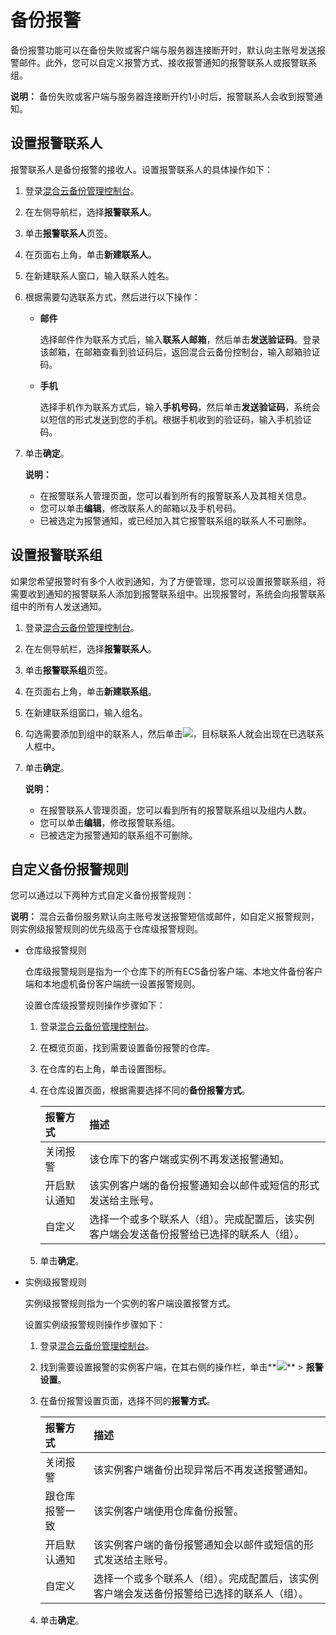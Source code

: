 # 备份报警

备份报警功能可以在备份失败或客户端与服务器连接断开时，默认向主账号发送报警邮件。此外，您可以自定义报警方式、接收报警通知的报警联系人或报警联系组。

**说明：** 备份失败或客户端与服务器连接断开约1小时后，报警联系人会收到报警通知。

## 设置报警联系人

报警联系人是备份报警的接收人。设置报警联系人的具体操作如下：

1.  登录[混合云备份管理控制台](https://hbr.console.aliyun.com)。

2.  在左侧导航栏，选择**报警联系人**。

3.  单击**报警联系人**页签。

4.  在页面右上角，单击**新建联系人**。

5.  在新建联系人窗口，输入联系人姓名。

6.  根据需要勾选联系方式，然后进行以下操作：

    -   **邮件**

        选择邮件作为联系方式后，输入**联系人邮箱**，然后单击**发送验证码**。登录该邮箱，在邮箱查看到验证码后，返回混合云备份控制台，输入邮箱验证码。

    -   **手机**

        选择手机作为联系方式后，输入**手机号码**，然后单击**发送验证码**，系统会以短信的形式发送到您的手机。根据手机收到的验证码，输入手机验证码。

7.  单击**确定**。

    **说明：**

    -   在报警联系人管理页面，您可以看到所有的报警联系人及其相关信息。
    -   您可以单击**编辑**，修改联系人的邮箱以及手机号码。
    -   已被选定为报警通知，或已经加入其它报警联系组的联系人不可删除。

## 设置报警联系组

如果您希望报警时有多个人收到通知，为了方便管理，您可以设置报警联系组，将需要收到通知的报警联系人添加到报警联系组中。出现报警时，系统会向报警联系组中的所有人发送通知。

1.  登录[混合云备份管理控制台](https://hbr.console.aliyun.com)。

2.  在左侧导航栏，选择**报警联系人**。

3.  单击**报警联系组**页签。

4.  在页面右上角，单击**新建联系组**。

5.  在新建联系组窗口，输入组名。

6.  勾选需要添加到组中的联系人，然后单击![](https://static-aliyun-doc.oss-cn-hangzhou.aliyuncs.com/assets/img/zh-CN/1381029951/p38146.png)，目标联系人就会出现在已选联系人框中。

7.  单击**确定**。

    **说明：**

    -   在报警联系人管理页面，您可以看到所有的报警联系组以及组内人数。
    -   您可以单击**编辑**，修改报警联系组。
    -   已被选定为报警通知的联系组不可删除。

## 自定义备份报警规则

您可以通过以下两种方式自定义备份报警规则：

**说明：** 混合云备份服务默认向主账号发送报警短信或邮件，如自定义报警规则，则实例级报警规则的优先级高于仓库级报警规则。

-   仓库级报警规则

    仓库级报警规则是指为一个仓库下的所有ECS备份客户端、本地文件备份客户端和本地虚机备份客户端统一设置报警规则。

    设置仓库级报警规则操作步骤如下：

    1.  登录[混合云备份管理控制台](https://hbr.console.aliyun.com)。
    2.  在概览页面，找到需要设置备份报警的仓库。
    3.  在仓库的右上角，单击设置图标。
    4.  在仓库设置页面，根据需要选择不同的**备份报警方式**。

        |报警方式|描述|
        |:---|:-|
        |关闭报警|该仓库下的客户端或实例不再发送报警通知。|
        |开启默认通知|该实例客户端的备份报警通知会以邮件或短信的形式发送给主账号。|
        |自定义|选择一个或多个联系人（组）。完成配置后，该实例客户端会发送备份报警给已选择的联系人（组）。|

    5.  单击**确定**。
-   实例级报警规则

    实例级报警规则指为一个实例的客户端设置报警方式。

    设置实例级报警规则操作步骤如下：

    1.  登录[混合云备份管理控制台](https://hbr.console.aliyun.com)。
    2.  找到需要设置报警的实例客户端，在其右侧的操作栏，单击**![](https://static-aliyun-doc.oss-cn-hangzhou.aliyuncs.com/assets/img/zh-CN/4181029951/p60467.jpg)** \> **报警设置**。
    3.  在备份报警设置页面，选择不同的**报警方式**。

        |报警方式|描述|
        |:---|:-|
        |关闭报警|该实例客户端备份出现异常后不再发送报警通知。|
        |跟仓库报警一致|该实例客户端使用仓库备份报警。|
        |开启默认通知|该实例客户端的备份报警通知会以邮件或短信的形式发送给主账号。|
        |自定义|选择一个或多个联系人（组）。完成配置后，该实例客户端会发送备份报警给已选择的联系人（组）。|

    4.  单击**确定**。

